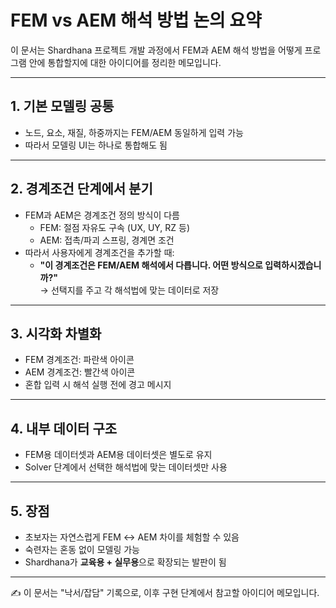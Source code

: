 # FEM vs AEM 해석 방법 논의 요약

이 문서는 Shardhana 프로젝트 개발 과정에서 FEM과 AEM 해석 방법을 어떻게 프로그램 안에 통합할지에 대한 아이디어를 정리한 메모입니다.

---

## 1. 기본 모델링 공통
- 노드, 요소, 재질, 하중까지는 FEM/AEM 동일하게 입력 가능
- 따라서 모델링 UI는 하나로 통합해도 됨

---

## 2. 경계조건 단계에서 분기
- FEM과 AEM은 경계조건 정의 방식이 다름
  - FEM: 절점 자유도 구속 (UX, UY, RZ 등)
  - AEM: 접촉/파괴 스프링, 경계면 조건
- 따라서 사용자에게 경계조건을 추가할 때:
  - **"이 경계조건은 FEM/AEM 해석에서 다릅니다. 어떤 방식으로 입력하시겠습니까?"**  
    → 선택지를 주고 각 해석법에 맞는 데이터로 저장

---

## 3. 시각화 차별화
- FEM 경계조건: 파란색 아이콘  
- AEM 경계조건: 빨간색 아이콘  
- 혼합 입력 시 해석 실행 전에 경고 메시지

---

## 4. 내부 데이터 구조
- FEM용 데이터셋과 AEM용 데이터셋은 별도로 유지
- Solver 단계에서 선택한 해석법에 맞는 데이터셋만 사용

---

## 5. 장점
- 초보자는 자연스럽게 FEM ↔ AEM 차이를 체험할 수 있음
- 숙련자는 혼동 없이 모델링 가능
- Shardhana가 **교육용 + 실무용**으로 확장되는 발판이 됨

---

✍️ 이 문서는 "낙서/잡담" 기록으로, 이후 구현 단계에서 참고할 아이디어 메모입니다.